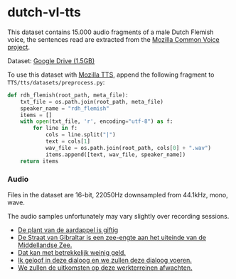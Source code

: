 # dutch-vl-tts

This dataset contains 15.000 audio fragments of a male Dutch Flemish voice, the sentences read are extracted from the [Mozilla Common Voice project](https://github.com/mozilla/common-voice/tree/master/server/data/nl). 



Dataset: [Google Drive (1.5GB)](https://drive.google.com/file/d/119YpJWcHGr4SWuh0BPdBpKRJju-ShJ7m/view?usp=sharing)



To use this dataset with [Mozilla TTS](https://github.com/mozilla/TTS), append the following fragment to `TTS/tts/datasets/preprocess.py`:

```python
def rdh_flemish(root_path, meta_file):
    txt_file = os.path.join(root_path, meta_file)
    speaker_name = "rdh_flemish"
    items = []
    with open(txt_file, 'r', encoding="utf-8") as f:
        for line in f:
            cols = line.split("|")
            text = cols[1]
            wav_file = os.path.join(root_path, cols[0] + ".wav")
            items.append([text, wav_file, speaker_name])
    return items
```



### Audio

Files in the dataset are 16-bit, 22050Hz downsampled from 44.1kHz, mono, wave.

The audio samples unfortunately may vary slightly over recording sessions.

- [De plant van de aardappel is giftig](./samples/vl00203.wav)
- [De Straat van Gibraltar is een zee-engte aan het uiteinde van de Middellandse Zee.](./samples/vl04108.wav)
- [Dat kan met betrekkelijk weinig geld.](./samples/vl09647.wav)
- [Ik geloof in deze dialoog en we zullen deze dialoog voeren.](./samples/vl12745.wav)
- [We zullen de uitkomsten op deze werkterreinen afwachten.](./samples/vl14994.wav)

